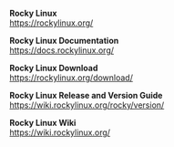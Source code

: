 **Rocky Linux**  
https://rockylinux.org/

**Rocky Linux Documentation**  
https://docs.rockylinux.org/

**Rocky Linux Download**  
https://rockylinux.org/download/

**Rocky Linux Release and Version Guide**  
https://wiki.rockylinux.org/rocky/version/

**Rocky Linux Wiki**  
https://wiki.rockylinux.org/